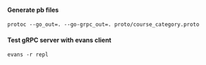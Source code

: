 #### Generate pb files

```
protoc --go_out=. --go-grpc_out=. proto/course_category.proto
```

#### Test gRPC server with evans client

```
evans -r repl
```
